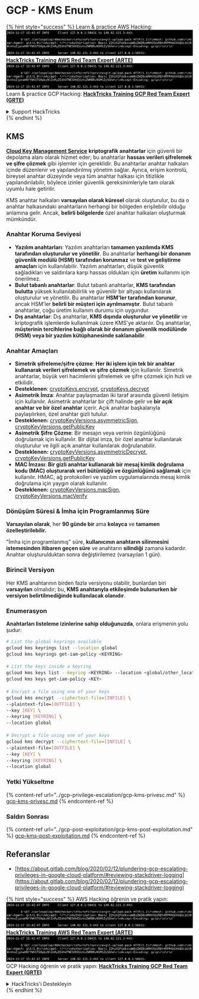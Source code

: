 # GCP - KMS Enum

{% hint style="success" %}
Learn & practice AWS Hacking:<img src="../../../.gitbook/assets/image (1).png" alt="" data-size="line">[**HackTricks Training AWS Red Team Expert (ARTE)**](https://training.hacktricks.xyz/courses/arte)<img src="../../../.gitbook/assets/image (1).png" alt="" data-size="line">\
Learn & practice GCP Hacking: <img src="../../../.gitbook/assets/image (2).png" alt="" data-size="line">[**HackTricks Training GCP Red Team Expert (GRTE)**<img src="../../../.gitbook/assets/image (2).png" alt="" data-size="line">](https://training.hacktricks.xyz/courses/grte)

<details>

<summary>Support HackTricks</summary>

* Check the [**subscription plans**](https://github.com/sponsors/carlospolop)!
* **Join the** 💬 [**Discord group**](https://discord.gg/hRep4RUj7f) or the [**telegram group**](https://t.me/peass) or **follow** us on **Twitter** 🐦 [**@hacktricks\_live**](https://twitter.com/hacktricks\_live)**.**
* **Share hacking tricks by submitting PRs to the** [**HackTricks**](https://github.com/carlospolop/hacktricks) and [**HackTricks Cloud**](https://github.com/carlospolop/hacktricks-cloud) github repos.

</details>
{% endhint %}

## KMS

[**Cloud Key Management Service**](https://cloud.google.com/kms/docs/) **kriptografik anahtarlar** için güvenli bir depolama alanı olarak hizmet eder; bu anahtarlar **hassas verileri şifrelemek ve şifre çözmek** gibi işlemler için gereklidir. Bu anahtarlar anahtar halkaları içinde düzenlenir ve yapılandırılmış yönetim sağlar. Ayrıca, erişim kontrolü, bireysel anahtar düzeyinde veya tüm anahtar halkası için titizlikle yapılandırılabilir, böylece izinler güvenlik gereksinimleriyle tam olarak uyumlu hale getirilir.

KMS anahtar halkaları **varsayılan olarak küresel** olarak oluşturulur, bu da o anahtar halkasındaki anahtarların herhangi bir bölgeden erişilebilir olduğu anlamına gelir. Ancak, **belirli bölgelerde** özel anahtar halkaları oluşturmak mümkündür.

### Anahtar Koruma Seviyesi

* **Yazılım anahtarları**: Yazılım anahtarları **tamamen yazılımda KMS tarafından oluşturulur ve yönetilir**. Bu anahtarlar **herhangi bir donanım güvenlik modülü (HSM) tarafından korunmaz** ve **test ve geliştirme amaçları** için kullanılabilir. Yazılım anahtarları, düşük güvenlik sağladıkları ve saldırılara karşı hassas oldukları için **üretim** kullanımı için önerilmez.
* **Bulut tabanlı anahtarlar**: Bulut tabanlı anahtarlar, **KMS tarafından bulutta** yüksek kullanılabilirlik ve güvenilir bir altyapı kullanılarak oluşturulur ve yönetilir. Bu anahtarlar **HSM'ler tarafından korunur**, ancak HSM'ler **belirli bir müşteri için ayrılmamıştır**. Bulut tabanlı anahtarlar, çoğu üretim kullanım durumu için uygundur.
* **Dış anahtarlar**: Dış anahtarlar, **KMS dışında oluşturulur ve yönetilir** ve kriptografik işlemlerde kullanılmak üzere KMS'ye aktarılır. Dış anahtarlar, **müşterinin tercihlerine bağlı olarak bir donanım güvenlik modülünde (HSM) veya bir yazılım kütüphanesinde saklanabilir**.

### Anahtar Amaçları

* **Simetrik şifreleme/şifre çözme**: **Her iki işlem için tek bir anahtar kullanarak verileri şifrelemek ve şifre çözmek** için kullanılır. Simetrik anahtarlar, büyük veri hacimlerini şifrelemek ve şifre çözmek için hızlı ve etkilidir.
* **Desteklenen**: [cryptoKeys.encrypt](https://cloud.google.com/kms/docs/reference/rest/v1/projects.locations.keyRings.cryptoKeys/encrypt), [cryptoKeys.decrypt](https://cloud.google.com/kms/docs/reference/rest/v1/projects.locations.keyRings.cryptoKeys/decrypt)
* **Asimetrik İmza**: Anahtar paylaşmadan iki taraf arasında güvenli iletişim için kullanılır. Asimetrik anahtarlar bir çift halinde gelir ve **bir açık anahtar ve bir özel anahtar** içerir. Açık anahtar başkalarıyla paylaşılırken, özel anahtar gizli tutulur.
* **Desteklenen:** [cryptoKeyVersions.asymmetricSign](https://cloud.google.com/kms/docs/reference/rest/v1/projects.locations.keyRings.cryptoKeys.cryptoKeyVersions/asymmetricSign), [cryptoKeyVersions.getPublicKey](https://cloud.google.com/kms/docs/reference/rest/v1/projects.locations.keyRings.cryptoKeys.cryptoKeyVersions/getPublicKey)
* **Asimetrik Şifre Çözme**: Bir mesajın veya verinin özgünlüğünü doğrulamak için kullanılır. Bir dijital imza, bir özel anahtar kullanılarak oluşturulur ve ilgili açık anahtar kullanılarak doğrulanabilir.
* **Desteklenen:** [cryptoKeyVersions.asymmetricDecrypt](https://cloud.google.com/kms/docs/reference/rest/v1/projects.locations.keyRings.cryptoKeys.cryptoKeyVersions/asymmetricDecrypt), [cryptoKeyVersions.getPublicKey](https://cloud.google.com/kms/docs/reference/rest/v1/projects.locations.keyRings.cryptoKeys.cryptoKeyVersions/getPublicKey)
* **MAC İmzası**: **Bir gizli anahtar kullanarak bir mesaj kimlik doğrulama kodu (MAC) oluşturarak veri bütünlüğü ve özgünlüğünü sağlamak** için kullanılır. HMAC, ağ protokolleri ve yazılım uygulamalarında mesaj kimlik doğrulama için yaygın olarak kullanılır.
* **Desteklenen:** [cryptoKeyVersions.macSign](https://cloud.google.com/kms/docs/reference/rest/v1/projects.locations.keyRings.cryptoKeys.cryptoKeyVersions/macSign), [cryptoKeyVersions.macVerify](https://cloud.google.com/kms/docs/reference/rest/v1/projects.locations.keyRings.cryptoKeys.cryptoKeyVersions/macVerify)

### Dönüşüm Süresi & İmha için Programlanmış Süre

**Varsayılan olarak**, her **90 günde bir** ama **kolayca** ve **tamamen özelleştirilebilir.**

"İmha için programlanmış" süre, **kullanıcının anahtarın silinmesini istemesinden itibaren geçen süre** ve anahtarın **silindiği** zamana kadardır. Anahtar oluşturulduktan sonra değiştirilemez (varsayılan 1 gün).

### Birincil Versiyon

Her KMS anahtarının birden fazla versiyonu olabilir, bunlardan biri **varsayılan** olmalıdır; bu, **KMS anahtarıyla etkileşimde bulunurken bir versiyon belirtilmediğinde kullanılacak olanıdır**.

### Enumerasyon

**Anahtarları listeleme izinlerine sahip olduğunuzda**, onlara erişmenin yolu şudur:
```bash
# List the global keyrings available
gcloud kms keyrings list --location global
gcloud kms keyrings get-iam-policy <KEYRING>

# List the keys inside a keyring
gcloud kms keys list --keyring <KEYRING> --location <global/other_locations>
gcloud kms keys get-iam-policy <KEY>

# Encrypt a file using one of your keys
gcloud kms encrypt --ciphertext-file=[INFILE] \
--plaintext-file=[OUTFILE] \
--key [KEY] \
--keyring [KEYRING] \
--location global

# Decrypt a file using one of your keys
gcloud kms decrypt --ciphertext-file=[INFILE] \
--plaintext-file=[OUTFILE] \
--key [KEY] \
--keyring [KEYRING] \
--location global
```
### Yetki Yükseltme

{% content-ref url="../gcp-privilege-escalation/gcp-kms-privesc.md" %}
[gcp-kms-privesc.md](../gcp-privilege-escalation/gcp-kms-privesc.md)
{% endcontent-ref %}

### Saldırı Sonrası

{% content-ref url="../gcp-post-exploitation/gcp-kms-post-exploitation.md" %}
[gcp-kms-post-exploitation.md](../gcp-post-exploitation/gcp-kms-post-exploitation.md)
{% endcontent-ref %}

## Referanslar

* [https://about.gitlab.com/blog/2020/02/12/plundering-gcp-escalating-privileges-in-google-cloud-platform/#reviewing-stackdriver-logging](https://about.gitlab.com/blog/2020/02/12/plundering-gcp-escalating-privileges-in-google-cloud-platform/#reviewing-stackdriver-logging)

{% hint style="success" %}
AWS Hacking öğrenin ve pratik yapın:<img src="../../../.gitbook/assets/image (1).png" alt="" data-size="line">[**HackTricks Training AWS Red Team Expert (ARTE)**](https://training.hacktricks.xyz/courses/arte)<img src="../../../.gitbook/assets/image (1).png" alt="" data-size="line">\
GCP Hacking öğrenin ve pratik yapın: <img src="../../../.gitbook/assets/image (2).png" alt="" data-size="line">[**HackTricks Training GCP Red Team Expert (GRTE)**<img src="../../../.gitbook/assets/image (2).png" alt="" data-size="line">](https://training.hacktricks.xyz/courses/grte)

<details>

<summary>HackTricks'i Destekleyin</summary>

* [**abonelik planlarını**](https://github.com/sponsors/carlospolop) kontrol edin!
* **💬 [**Discord grubuna**](https://discord.gg/hRep4RUj7f) veya [**telegram grubuna**](https://t.me/peass) katılın ya da **Twitter'da** 🐦 [**@hacktricks\_live**](https://twitter.com/hacktricks\_live)**'i takip edin.**
* **Hacking ipuçlarını paylaşmak için [**HackTricks**](https://github.com/carlospolop/hacktricks) ve [**HackTricks Cloud**](https://github.com/carlospolop/hacktricks-cloud) github reposuna PR gönderin.**

</details>
{% endhint %}
